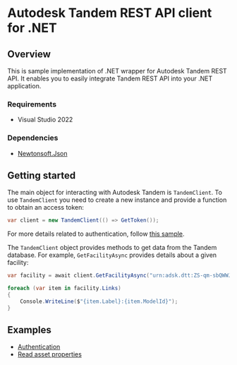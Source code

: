 # Autodesk Tandem REST API client for .NET

## Overview
This is sample implementation of .NET wrapper for Autodesk Tandem REST API. It enables you to easily integrate Tandem REST API into your .NET application.

### Requirements
* Visual Studio 2022

### Dependencies
* [Newtonsoft.Json](https://www.newtonsoft.com/json)

## Getting started
The main object for interacting with Autodesk Tandem is `TandemClient`. To use `TandemClient` you need to create a new instance and provide a function to obtain an access token:
```cs
var client = new TandemClient(() => GetToken());
```

For more details related to authentication, follow [this sample](./samples/Sample01_Authentication.md).

The `TandemClient` object provides methods to get data from the Tandem database. For example, `GetFacilityAsync` provides details about a given facility:
```cs
var facility = await client.GetFacilityAsync("urn:adsk.dtt:ZS-qm-sbQWWJnB5tcwBjhQ");

foreach (var item in facility.Links)
{
    Console.WriteLine($"{item.Label}:{item.ModelId}");
}
```
## Examples
* [Authentication](./samples/Sample01_Authentication.md)
* [Read asset properties](./samples/Sample02_ReadAssetProperties.md)
